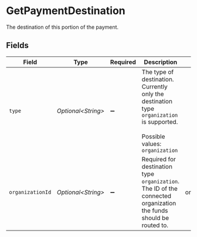 # GetPaymentDestination

The destination of this portion of the payment.


## Fields

| Field                                                                                                                      | Type                                                                                                                       | Required                                                                                                                   | Description                                                                                                                | Example                                                                                                                    |
| -------------------------------------------------------------------------------------------------------------------------- | -------------------------------------------------------------------------------------------------------------------------- | -------------------------------------------------------------------------------------------------------------------------- | -------------------------------------------------------------------------------------------------------------------------- | -------------------------------------------------------------------------------------------------------------------------- |
| `type`                                                                                                                     | *Optional\<String>*                                                                                                        | :heavy_minus_sign:                                                                                                         | The type of destination. Currently only the destination type `organization` is supported.<br/><br/>Possible values: `organization` |                                                                                                                            |
| `organizationId`                                                                                                           | *Optional\<String>*                                                                                                        | :heavy_minus_sign:                                                                                                         | Required for destination type `organization`. The ID of the connected organization the funds should be routed to.          | org_12345678                                                                                                               |